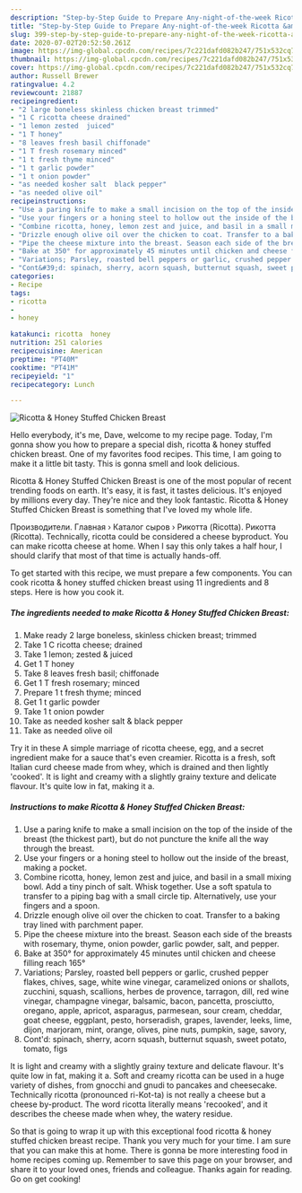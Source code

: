 ```yaml
---
description: "Step-by-Step Guide to Prepare Any-night-of-the-week Ricotta &amp;amp; Honey Stuffed Chicken Breast"
title: "Step-by-Step Guide to Prepare Any-night-of-the-week Ricotta &amp;amp; Honey Stuffed Chicken Breast"
slug: 399-step-by-step-guide-to-prepare-any-night-of-the-week-ricotta-and-amp-honey-stuffed-chicken-breast
date: 2020-07-02T20:52:50.261Z
image: https://img-global.cpcdn.com/recipes/7c221dafd082b247/751x532cq70/ricotta-honey-stuffed-chicken-breast-recipe-main-photo.jpg
thumbnail: https://img-global.cpcdn.com/recipes/7c221dafd082b247/751x532cq70/ricotta-honey-stuffed-chicken-breast-recipe-main-photo.jpg
cover: https://img-global.cpcdn.com/recipes/7c221dafd082b247/751x532cq70/ricotta-honey-stuffed-chicken-breast-recipe-main-photo.jpg
author: Russell Brewer
ratingvalue: 4.2
reviewcount: 21887
recipeingredient:
- "2 large boneless skinless chicken breast trimmed"
- "1 C ricotta cheese drained"
- "1 lemon zested  juiced"
- "1 T honey"
- "8 leaves fresh basil chiffonade"
- "1 T fresh rosemary minced"
- "1 t fresh thyme minced"
- "1 t garlic powder"
- "1 t onion powder"
- "as needed kosher salt  black pepper"
- "as needed olive oil"
recipeinstructions:
- "Use a paring knife to make a small incision on the top of the inside of the breast (the thickest part), but do not puncture the knife all the way through the breast."
- "Use your fingers or a honing steel to hollow out the inside of the breast, making a pocket."
- "Combine ricotta, honey, lemon zest and juice, and basil in a small mixing bowl. Add a tiny pinch of salt. Whisk together. Use a soft spatula to transfer to a piping bag with a small circle tip. Alternatively, use your fingers and a spoon."
- "Drizzle enough olive oil over the chicken to coat. Transfer to a baking tray lined with parchment paper."
- "Pipe the cheese mixture into the breast. Season each side of the breasts with rosemary, thyme, onion powder, garlic powder, salt, and pepper."
- "Bake at 350° for approximately 45 minutes until chicken and cheese filling reach 165°"
- "Variations; Parsley, roasted bell peppers or garlic, crushed pepper flakes, chives, sage, white wine vinegar, caramelized onions or shallots, zucchini, squash, scallions, herbes de provence, tarragon, dill, red wine vinegar, champagne vinegar, balsamic, bacon, pancetta, prosciutto, oregano, apple, apricot, asparagus, parmesean, sour cream, cheddar, goat cheese, eggplant, pesto, horseradish, grapes, lavender, leeks, lime, dijon, marjoram, mint, orange, olives, pine nuts, pumpkin, sage, savory,"
- "Cont&#39;d: spinach, sherry, acorn squash, butternut squash, sweet potato, tomato, figs"
categories:
- Recipe
tags:
- ricotta
- 
- honey

katakunci: ricotta  honey 
nutrition: 251 calories
recipecuisine: American
preptime: "PT40M"
cooktime: "PT41M"
recipeyield: "1"
recipecategory: Lunch

---
```



![Ricotta &amp; Honey Stuffed Chicken Breast](https://img-global.cpcdn.com/recipes/7c221dafd082b247/751x532cq70/ricotta-honey-stuffed-chicken-breast-recipe-main-photo.jpg)

Hello everybody, it's me, Dave, welcome to my recipe page. Today, I'm gonna show you how to prepare a special dish, ricotta &amp; honey stuffed chicken breast. One of my favorites food recipes. This time, I am going to make it a little bit tasty. This is gonna smell and look delicious.

Ricotta &amp; Honey Stuffed Chicken Breast is one of the most popular of recent trending foods on earth. It's easy, it is fast, it tastes delicious. It's enjoyed by millions every day. They're nice and they look fantastic. Ricotta &amp; Honey Stuffed Chicken Breast is something that I've loved my whole life.

Производители. Главная › Каталог сыров › Рикотта (Ricotta). Рикотта (Ricotta). Technically, ricotta could be considered a cheese byproduct. You can make ricotta cheese at home. When I say this only takes a half hour, I should clarify that most of that time is actually hands-off.


To get started with this recipe, we must prepare a few components. You can cook ricotta &amp; honey stuffed chicken breast using 11 ingredients and 8 steps. Here is how you cook it.

<!--inarticleads1-->

##### The ingredients needed to make Ricotta &amp; Honey Stuffed Chicken Breast:

1. Make ready 2 large boneless, skinless chicken breast; trimmed
1. Take 1 C ricotta cheese; drained
1. Take 1 lemon; zested &amp; juiced
1. Get 1 T honey
1. Take 8 leaves fresh basil; chiffonade
1. Get 1 T fresh rosemary; minced
1. Prepare 1 t fresh thyme; minced
1. Get 1 t garlic powder
1. Take 1 t onion powder
1. Take as needed kosher salt &amp; black pepper
1. Take as needed olive oil


Try it in these A simple marriage of ricotta cheese, egg, and a secret ingredient make for a sauce that&#39;s even creamier. Ricotta is a fresh, soft Italian curd cheese made from whey, which is drained and then lightly &#39;cooked&#39;. It is light and creamy with a slightly grainy texture and delicate flavour. It&#39;s quite low in fat, making it a. 

<!--inarticleads2-->

##### Instructions to make Ricotta &amp; Honey Stuffed Chicken Breast:

1. Use a paring knife to make a small incision on the top of the inside of the breast (the thickest part), but do not puncture the knife all the way through the breast.
1. Use your fingers or a honing steel to hollow out the inside of the breast, making a pocket.
1. Combine ricotta, honey, lemon zest and juice, and basil in a small mixing bowl. Add a tiny pinch of salt. Whisk together. Use a soft spatula to transfer to a piping bag with a small circle tip. Alternatively, use your fingers and a spoon.
1. Drizzle enough olive oil over the chicken to coat. Transfer to a baking tray lined with parchment paper.
1. Pipe the cheese mixture into the breast. Season each side of the breasts with rosemary, thyme, onion powder, garlic powder, salt, and pepper.
1. Bake at 350° for approximately 45 minutes until chicken and cheese filling reach 165°
1. Variations; Parsley, roasted bell peppers or garlic, crushed pepper flakes, chives, sage, white wine vinegar, caramelized onions or shallots, zucchini, squash, scallions, herbes de provence, tarragon, dill, red wine vinegar, champagne vinegar, balsamic, bacon, pancetta, prosciutto, oregano, apple, apricot, asparagus, parmesean, sour cream, cheddar, goat cheese, eggplant, pesto, horseradish, grapes, lavender, leeks, lime, dijon, marjoram, mint, orange, olives, pine nuts, pumpkin, sage, savory,
1. Cont&#39;d: spinach, sherry, acorn squash, butternut squash, sweet potato, tomato, figs


It is light and creamy with a slightly grainy texture and delicate flavour. It&#39;s quite low in fat, making it a. Soft and creamy ricotta can be used in a huge variety of dishes, from gnocchi and gnudi to pancakes and cheesecake. Technically ricotta (pronounced ri-Kot-ta) is not really a cheese but a cheese by-product. The word ricotta literally means &#39;recooked&#39;, and it describes the cheese made when whey, the watery residue. 

So that is going to wrap it up with this exceptional food ricotta &amp; honey stuffed chicken breast recipe. Thank you very much for your time. I am sure that you can make this at home. There is gonna be more interesting food in home recipes coming up. Remember to save this page on your browser, and share it to your loved ones, friends and colleague. Thanks again for reading. Go on get cooking!
